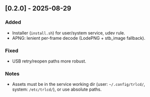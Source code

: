 ## [0.2.0] - 2025-08-29
### Added
- Installer (`install.sh`) for user/system service, udev rule.
- APNG: lenient per-frame decode (LodePNG + stb_image fallback).
### Fixed
- USB retry/reopen paths more robust.
### Notes
- Assets must be in the service working dir (user: `~/.config/trlcd/`, system: `/etc/trlcd/`), or use absolute paths.
